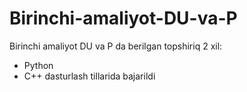 # Birinchi-amaliyot-DU-va-P
Birinchi amaliyot DU va P da berilgan topshiriq 2 xil:
- Python
- C++
dasturlash tillarida bajarildi
